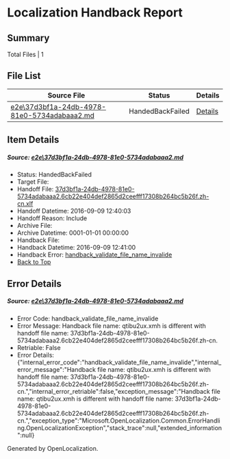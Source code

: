 # <a name='report-top'></a> Localization Handback Report

## Summary
 Total Files | 1

## File List
 Source File | Status | Details 
 ----------- | ------ | ------- 
 [e2e\37d3bf1a-24db-4978-81e0-5734adabaaa2.md](https://github.com/OpenLocalizationTestOrg/ol-test0/blob/938d614534005d03e276cf1ec8d72c50ff8e5541/e2e/37d3bf1a-24db-4978-81e0-5734adabaaa2.md) | HandedBackFailed | [Details](#692a61928903115df9c140ef27bd6ec9d6b16aae2)

## Item Details
##### <a name='692a61928903115df9c140ef27bd6ec9d6b16aae2'></a> Source: [e2e\37d3bf1a-24db-4978-81e0-5734adabaaa2.md](https://github.com/OpenLocalizationTestOrg/ol-test0/blob/938d614534005d03e276cf1ec8d72c50ff8e5541/e2e/37d3bf1a-24db-4978-81e0-5734adabaaa2.md)
* Status: HandedBackFailed
* Target File: 
* Handoff File: [37d3bf1a-24db-4978-81e0-5734adabaaa2.6cb22e404def2865d2ceefff17308b264bc5b26f.zh-cn.xlf](https://github.com/OpenLocalizationTestOrg/ol-test0-handoff/blob/00ce4d04a63ab1710277cd28d5510c37d90f2560/ol-handoff/OpenLocalizationTestOrg/ol-test0-zhcn/yuwzho/ht/37d3bf1a-24db-4978-81e0-5734adabaaa2.6cb22e404def2865d2ceefff17308b264bc5b26f.zh-cn.xlf)
* Handoff Datetime: 2016-09-09 12:40:03
* Handoff Reason: Include
* Archive File: 
* Archive Datetime: 0001-01-01 00:00:00
* Handback File: 
* Handback Datetime: 2016-09-09 12:41:00
* Handback Error: [handback_validate_file_name_invalide](#692a61928903115df9c140ef27bd6ec9d6b16aae2handback_validate_file_name_invalide)
* [Back to Top](#report-top)


## Error Details
##### <a name='692a61928903115df9c140ef27bd6ec9d6b16aae2handback_validate_file_name_invalide'></a> Source: [e2e\37d3bf1a-24db-4978-81e0-5734adabaaa2.md](#692a61928903115df9c140ef27bd6ec9d6b16aae2)
* Error Code: handback_validate_file_name_invalide
* Error Message: Handback file name: qtibu2ux.xmh is different with handoff file name: 37d3bf1a-24db-4978-81e0-5734adabaaa2.6cb22e404def2865d2ceefff17308b264bc5b26f.zh-cn.
* Retriable: False
* Error Details: {"internal_error_code":"handback_validate_file_name_invalide","internal_error_message":"Handback file name: qtibu2ux.xmh is different with handoff file name: 37d3bf1a-24db-4978-81e0-5734adabaaa2.6cb22e404def2865d2ceefff17308b264bc5b26f.zh-cn.","internal_error_retriable":false,"exception_message":"Handback file name: qtibu2ux.xmh is different with handoff file name: 37d3bf1a-24db-4978-81e0-5734adabaaa2.6cb22e404def2865d2ceefff17308b264bc5b26f.zh-cn.","exception_type":"Microsoft.OpenLocalization.Common.ErrorHandling.OpenLocalizationException","stack_trace":null,"extended_information":null}


Generated by OpenLocalization.
